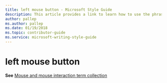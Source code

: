 ```yaml
---
title: left mouse button - Microsoft Style Guide
description: This article provides a link to learn how to use the phrase left mouse button in Microsoft documents.
author: pallep
ms.author: pallep
ms.date: 01/19/2018
ms.topic: contributor-guide
ms.service: microsoft-writing-style-guide
---
```


# left mouse button

**See** [Mouse and mouse interaction term collection](~/a-z-word-list-term-collections/term-collections/mouse-mouse-interaction-terms.md)
